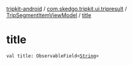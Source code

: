[tripkit-android](../../index.md) / [com.skedgo.tripkit.ui.tripresult](../index.md) / [TripSegmentItemViewModel](index.md) / [title](./title.md)

# title

`val title: ObservableField<`[`String`](https://kotlinlang.org/api/latest/jvm/stdlib/kotlin/-string/index.html)`>`